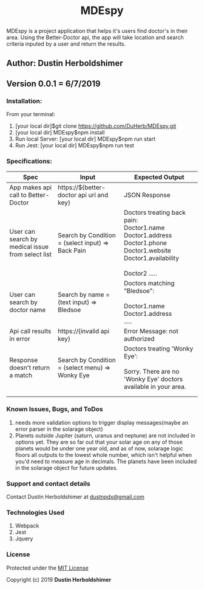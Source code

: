# <p align="center">MDEspy</p>
MDEspy is a project application that helps it's users find doctor's in their area. Using the Better-Doctor api, the app will take location and search criteria inputed by a user and return the results.

## Author: Dustin Herboldshimer
## Version 0.0.1 = 6/7/2019

### Installation:
From your terminal:
1. [your local dir]$git clone https://github.com/DuHerb/MDEspy.git
2. [your local dir] MDEspy$npm install
3. Run local Server: [your local dir] MDEspy$npm run start
4. Run Jest: [your local dir] MDEspy$npm run test

### Specifications:
| Spec                                              | Input                                             | Expected Output                                                                                                                                          |
|---------------------------------------------------|---------------------------------------------------|----------------------------------------------------------------------------------------------------------------------------------------------------------|
| App makes api call to Better-Doctor               | https://${better-doctor api url and key}          | JSON Response                                                                                                                                            |
| User can search by medical issue from select list | Search by Condition = (select input) => Back Pain | Doctors treating back pain:<br> Doctor1.name<br> Doctor1.address<br> Doctor1.phone<br>  Doctor1.website<br> Doctor1.availability<br> <br>  Doctor2 ..... |
| User can search by doctor name                    | Search by name = (text input) => Bledsoe          |   Doctors matching "Bledsoe":<br>  <br> Doctor1.name<br> Doctor1.address<br> .....<br>                                                                   |
| Api call results in error                         | https://{invalid api key}                         | Error Message: not authorized                                                                                                                            |
| Response doesn't return a match                   | Search by Condition = (select menu) => Wonky Eye  |  Doctors treating 'Wonky Eye':<br> <br> Sorry. There are no 'Wonky Eye'   doctors available in your area.                                               |
|                                                   |                                                   |                                                                                                                                                          |
|                                                   |                                                   |                                                                                                                                                          |

### Known Issues, Bugs, and ToDos

1. needs more validation options to trigger display messages(maybe an error parser in the solarage object)
2. Planets outside Jupiter (saturn, uranus and neptune) are not included in options yet. They are so far out that your
   solar age on any of those planets would be under one year old, and as of now, solarage logic floors all outputs to the lowest
   whole number, which isn't helpful when you'd need to measure age in decimals. The planets have been included in the solarage object
   for future updates.

### Support and contact details

Contact Dustin Herboldshimer at dustnpdx@gmail.com

### Technologies Used

1. Webpack
2. Jest
3. Jquery

### License

Protected under the <a href="https://opensource.org/licenses/MIT">MIT License</a>

Copyright (c) 2019 **Dustin Herboldshimer**
